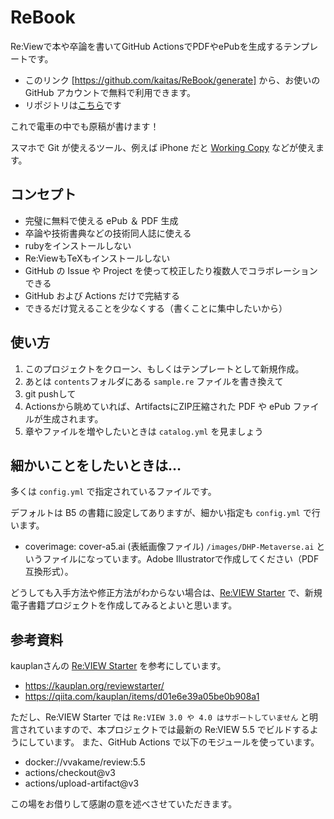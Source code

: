 # ReBook
Re:Viewで本や卒論を書いてGitHub ActionsでPDFやePubを生成するテンプレートです。

- このリンク [https://github.com/kaitas/ReBook/generate] から、お使いの GitHub アカウントで無料で利用できます。
- リポジトリは[こちら](https://github.com/kaitas/ReBook/)です

これで電車の中でも原稿が書けます！

スマホで Git が使えるツール、例えば iPhone だと [Working Copy](https://apps.apple.com/jp/app/working-copy-git-client/id896694807) などが使えます。


## コンセプト

- 完璧に無料で使える ePub ＆ PDF 生成
- 卒論や技術書典などの技術同人誌に使える
- rubyをインストールしない
- Re:ViewもTeXもインストールしない
- GitHub の Issue や Project を使って校正したり複数人でコラボレーションできる
- GitHub および Actions だけで完結する
- できるだけ覚えることを少なくする（書くことに集中したいから）

## 使い方

1. このプロジェクトをクローン、もしくはテンプレートとして新規作成。
2. あとは `contents`フォルダにある `sample.re` ファイルを書き換えて
3. git pushして
4. Actionsから眺めていれば、ArtifactsにZIP圧縮された PDF や ePub ファイルが生成されます。
5. 章やファイルを増やしたいときは `catalog.yml` を見ましょう

## 細かいことをしたいときは…

多くは `config.yml` で指定されているファイルです。

デフォルトは B5 の書籍に設定してありますが、細かい指定も `config.yml` で行います。

- coverimage: cover-a5.ai (表紙画像ファイル) `/images/DHP-Metaverse.ai` というファイルになっています。Adobe Illustratorで作成してください（PDF互換形式）。

どうしても入手方法や修正方法がわからない場合は、[Re:VIEW Starter](https://kauplan.org/reviewstarter/) で、新規電子書籍プロジェクトを作成してみるとよいと思います。



## 参考資料

kauplanさんの [Re:VIEW Starter](https://kauplan.org/reviewstarter/) を参考にしています。

- https://kauplan.org/reviewstarter/
- https://qiita.com/kauplan/items/d01e6e39a05be0b908a1

ただし、Re:VIEW Starter では `Re:VIEW 3.0 や 4.0 はサポートしていません` と明言されていますので、本プロジェクトでは最新の Re:VIEW 5.5 でビルドするようにしています。
また、GitHub Actions で以下のモジュールを使っています。

- docker://vvakame/review:5.5
- actions/checkout@v3
- actions/upload-artifact@v3

この場をお借りして感謝の意を述べさせていただきます。

